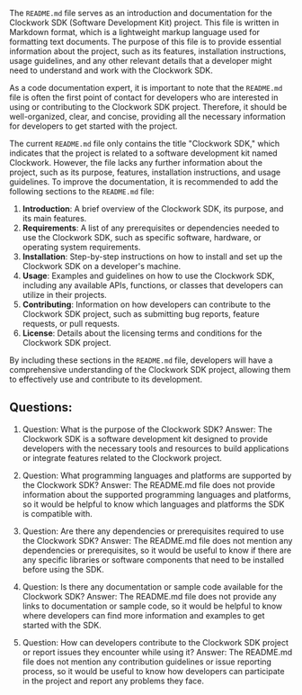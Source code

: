 The `README.md` file serves as an introduction and documentation for the Clockwork SDK (Software Development Kit) project. This file is written in Markdown format, which is a lightweight markup language used for formatting text documents. The purpose of this file is to provide essential information about the project, such as its features, installation instructions, usage guidelines, and any other relevant details that a developer might need to understand and work with the Clockwork SDK.

As a code documentation expert, it is important to note that the `README.md` file is often the first point of contact for developers who are interested in using or contributing to the Clockwork SDK project. Therefore, it should be well-organized, clear, and concise, providing all the necessary information for developers to get started with the project.

The current `README.md` file only contains the title "Clockwork SDK," which indicates that the project is related to a software development kit named Clockwork. However, the file lacks any further information about the project, such as its purpose, features, installation instructions, and usage guidelines. To improve the documentation, it is recommended to add the following sections to the `README.md` file:

1. **Introduction**: A brief overview of the Clockwork SDK, its purpose, and its main features.
2. **Requirements**: A list of any prerequisites or dependencies needed to use the Clockwork SDK, such as specific software, hardware, or operating system requirements.
3. **Installation**: Step-by-step instructions on how to install and set up the Clockwork SDK on a developer's machine.
4. **Usage**: Examples and guidelines on how to use the Clockwork SDK, including any available APIs, functions, or classes that developers can utilize in their projects.
5. **Contributing**: Information on how developers can contribute to the Clockwork SDK project, such as submitting bug reports, feature requests, or pull requests.
6. **License**: Details about the licensing terms and conditions for the Clockwork SDK project.

By including these sections in the `README.md` file, developers will have a comprehensive understanding of the Clockwork SDK project, allowing them to effectively use and contribute to its development.

## Questions:

1. Question: What is the purpose of the Clockwork SDK?
   Answer: The Clockwork SDK is a software development kit designed to provide developers with the necessary tools and resources to build applications or integrate features related to the Clockwork project.

2. Question: What programming languages and platforms are supported by the Clockwork SDK?
   Answer: The README.md file does not provide information about the supported programming languages and platforms, so it would be helpful to know which languages and platforms the SDK is compatible with.

3. Question: Are there any dependencies or prerequisites required to use the Clockwork SDK?
   Answer: The README.md file does not mention any dependencies or prerequisites, so it would be useful to know if there are any specific libraries or software components that need to be installed before using the SDK.

4. Question: Is there any documentation or sample code available for the Clockwork SDK?
   Answer: The README.md file does not provide any links to documentation or sample code, so it would be helpful to know where developers can find more information and examples to get started with the SDK.

5. Question: How can developers contribute to the Clockwork SDK project or report issues they encounter while using it?
   Answer: The README.md file does not mention any contribution guidelines or issue reporting process, so it would be useful to know how developers can participate in the project and report any problems they face.
